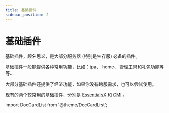 ```yaml
---
title: 基础插件
sidebar_position: 2
---
```


# 基础插件

基础插件，顾名思义，是大部分服务器 (特别是生存服) 必备的插件。

基础插件一般能提供各种常用功能，比如：tpa、 home、 管理工具和礼包功能等等...

大部分基础插件还提供了经济功能，如果你没有跨服需求，也可以尝试使用。

<!--markdownlint-disable line-length-->

现有的两个较常用的基础插件，分别是 [EssentialsX](https://essentialsx.net/downloads.html) 和
[CMI](https://www.spigotmc.org/resources/cmi-298-commands-insane-kits-portals-essentials-economy-mysql-sqlite-much-more.3742/) 。

import DocCardList from '@theme/DocCardList';

<DocCardList />
